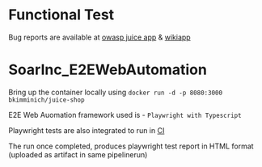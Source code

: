 # Functional Test
Bug reports are available at [owasp juice app](https://github.com/Aishwarya-U-R/SoarInc_E2EWebAutomation/blob/main/Functional_Test_Bugs_Reports/OWASP_JuiceShop_BugReport.pdf) & [wikiapp](https://github.com/Aishwarya-U-R/SoarInc_E2EWebAutomation/blob/main/Functional_Test_Bugs_Reports/Wikiapp_BugReport.pdf)

# SoarInc_E2EWebAutomation

Bring up the container locally using `docker run -d -p 8080:3000 bkimminich/juice-shop`

E2E Web Auomation framework used is - `Playwright with Typescript`

Playwright tests are also integrated to run in [CI](https://github.com/Aishwarya-U-R/SoarInc_E2EWebAutomation/actions/workflows/playwright.yml)

The run once completed, produces playwright test report in HTML format (uploaded as artifact in same pipelinerun)

